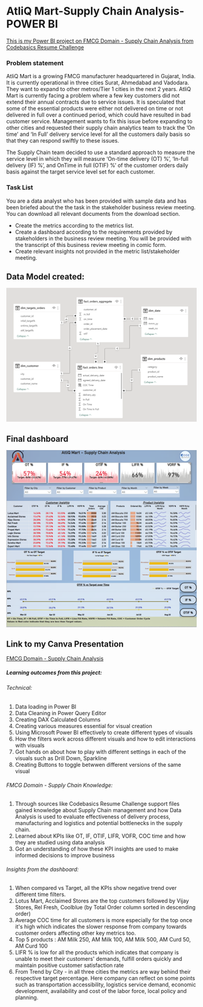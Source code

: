 # AtliQ Mart-Supply Chain Analysis-POWER BI


<a href="https://codebasics.io/challenge/codebasics-resume-project-challenge">This is my Power BI project on FMCG Domain - Supply Chain Analysis from Codebasics Resume Challenge </a>


### Problem statement

AtliQ Mart is a growing FMCG manufacturer headquartered in Gujarat, India. It is currently operational in three cities Surat, Ahmedabad and Vadodara. They want to expand to other metros/Tier 1 cities in the next 2 years.
AtliQ Mart is currently facing a problem where a few key customers did not extend their annual contracts due to service issues. It is speculated that some of the essential products were either not delivered on time or not delivered in full over a continued period, which could have resulted in bad customer service. Management wants to fix this issue before expanding to other cities and requested their supply chain analytics team to track the ’On time’ and ‘In Full’ delivery service level for all the customers daily basis so that they can respond swiftly to these issues.

The Supply Chain team decided to use a standard approach to measure the service level in which they will measure ‘On-time delivery (OT) %’, ‘In-full delivery (IF) %’, and OnTime in full (OTIF) %’ of the customer orders daily basis against the target service level set for each customer.

### Task List

You are a data analyst who has been provided with sample data and has been briefed about the the task in the stakeholder business review meeting. You can download all relevant documents from the download section.

- Create the metrics according to the metrics list.
- Create a dashboard according to the requirements provided by stakeholders in the business review meeting. You will be provided with the transcript of     this business review meeting in comic form.
- Create relevant insights not provided in the metric list/stakeholder meeting.


## Data Model created:
<p align="center"><img src="data model.png"></p>

## Final dashboard 
<p align="center"><img src="PBI Report page.png"></p>

## Link to my Canva Presentation
<a href="https://www.canva.com/design/DAFkdi-5uAc/view">FMCG Domain - Supply Chain Analysis</a>

##### Learning outcomes from this project:
###### Technical:
<ol>
  <li>Data loading in Power BI</li>
  <li>Data Cleaning in Power Query Editor</li>
  <li>Creating DAX Calculated Columns</li>
  <li>Creating various measures essential for visual creation</li>
  <li>Using Microsoft Power BI effectively to create different types of visuals</li>
  <li>How the filters work across different visuals and how to edit interactions with visuals</li>
  <li>Got hands on about how to play with different settings in each of the visuals such as Drill Down, Sparkline</li>
  <li>Creating Buttons to toggle betwwen  different versions of the same visual</li>
</ol>

###### FMCG Domain - Supply Chain Knowledge:
<ol>
  <li>Through sources like Codebasics Resume Challenge support files gained knowledge about Supply Chain management and how Data Analysis is used to evaluate effectiveness of delivery process, manufacturing and logistics and potential bottlenecks in the supply chain.</li>
  <li>Learned about KPIs like OT, IF, OTIF, LIFR, VOFR, COC time and how they are studied using data analysis</li>
  <li>Got an understanding of how these KPI insights are used to make informed decisions to improve business</li>
</ol>

###### Insights from the dashboard:
<ol>
  <li>When compared vs Target, all the KPIs show negative trend over different time filters.</li>
  <li> Lotus Mart, Acclaimed Stores are the top customers followed by Vijay Stores, Rel Fresh, Coolblue (by Total Order column sorted in descending order)</li>
  <li>Average COC time for all customers is more especially for the top once it's high which indicates the slower response from company towards customer orders affecting other key metrics too.</li>
  <li>Top 5 products : AM Milk 250, AM Milk 100, AM Milk 500, AM Curd 50, AM Curd 100</li>
  <li>LIFR %  is low for all the products which indicates that company is unable to meet their customers' demands, fulfill orders quickly and maintain positive customer satisfaction rate</li>
  <li>From Trend by City - in all three cities the metrics are way behind their respective target percentage. Here company can reflect on some points such as transportation accessibility, logistics service demand, economic development, availability and cost of the labor force, local policy and planning.</li>
</ol> 

